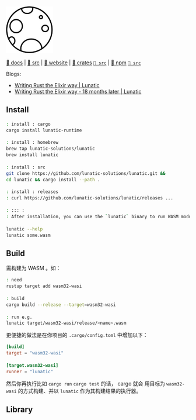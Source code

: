 [src/gh]: https://github.com/lunatic-solutions/lunatic "Lunatic is a universal runtime for fast, robust and scalable server-side applications. It's inspired by Erlang and can be used from any language that compiles to WebAssembly."
[rs.src/gh]: https://github.com/lunatic-solutions/lunatic-rs "This library contains higher level Rust wrappers for low level Lunatic syscalls. :: This library allows you to build Rust applications that run on top of Lunatic. :: old url: https://github.com/lunatic-solutions/rust-lib "
[ts.src/gh]: https://github.com/lunatic-solutions/as-lunatic "This library contains higher level AssemblyScript wrappers for low level Lunatic syscalls."

[crates]: https://crates.io/crates/lunatic "cargo install -- lunatic-runtime"
[rslib]: https://docs.rs/lunatic "use lunatic::... ;"
[npm]: https://www.npmjs.com/package/as-lunatic "npm install --save-dev assemblyscript -- as-lunatic"

[website]: https://lunatic.solutions "Lunatic is an Erlang-inspired runtime for WebAssembly -- By combining the fault-tolerance and massive concurrency of Erlang with the capability-based security of WebAssembly, it creates a powerful programming model."

[blog.writing-rust-the-elixir-way]: https://lunatic.solutions/blog/writing-rust-the-elixir-way
[blog.writing-rust-the-elixir-way-1.5-years-later]: https://lunatic.solutions/blog/writing-rust-the-elixir-way-1.5-years-later

[pic::logo.svg.src]: https://raw.githubusercontent.com/lunatic-solutions/lunatic/main/assets/logo.svg
[pic::logo.svg]: ./.assets/logo.svg

<img height=128 width=128 
src=./.assets/logo.svg />

[📔 docs][rslib] | [🦪 src][src/gh] | [📜 website][website] | [🧊 crates][crates] [`🍥 src`][rs.src/gh] | [🥫 npm][npm] [`🍥 src`][ts.src/gh]

Blogs: 

- [Writing Rust the Elixir way | Lunatic][blog.writing-rust-the-elixir-way]
- [Writing Rust the Elixir way - 18 months later | Lunatic][blog.writing-rust-the-elixir-way-1.5-years-later]


## Install

~~~ sh
: install : cargo
cargo install lunatic-runtime

: install : homebrew
brew tap lunatic-solutions/lunatic
brew install lunatic

: install : src
git clone https://github.com/lunatic-solutions/lunatic.git &&
cd lunatic && cargo install --path .

: install : releases
: curl https://github.com/lunatic-solutions/lunatic/releases ...

: ::: :
: After installation, you can use the `lunatic` binary to run WASM modules.

lunatic --help
lunatic some.wasm
~~~

## Build

需构建为 WASM 。如：

~~~ sh
: need
rustup target add wasm32-wasi

: build
cargo build --release --target=wasm32-wasi

: run e.g.
lunatic target/wasm32-wasi/release/<name>.wasm
~~~

更便捷的做法是在你项目的 `.cargo/config.toml` 中增加以下：

~~~ toml
[build]
target = "wasm32-wasi"

[target.wasm32-wasi]
runner = "lunatic"
~~~

然后你再执行比如 `cargo run` `cargo test` 的话， cargo 就会
用目标为 `wasm32-wasi` 的方式构建、并以 `lunatic` 作为其构建结果的执行器。

## Library

